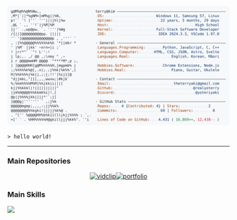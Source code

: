 <a href="https://github.com/realyoterry/realyoterry">
  <picture>
    <source media="(prefers-color-scheme: dark)" srcset="https://raw.githubusercontent.com/realyoterry/realyoterry/main/dark_mode.svg">
    <img alt="Terry Kim's GitHub Profile README" src="https://raw.githubusercontent.com/realyoterry/realyoterry/main/light_mode.svg">
  </picture>
</a>

```
> hello world!
```

---

### Main Repositories

<div align="center">
	<a href="https://github.com/ericaugusto-git/discord-clone"><img src="https://github-readme-stats.vercel.app/api/pin/?username=realyoterry&repo=vidclip&theme=ayu-mirage&hide_border=true" alt="vidclip" /></a><a href="https://github.com/ericaugusto-git/portfolio"><img src="https://github-readme-stats.vercel.app/api/pin/?username=realyoterry&repo=realyoterry&theme=ayu-mirage&hide_border=true" alt="portfolio" /></a>
</div>

### Main Skills

<div align="left">
	<a href="https://github.com/realyoterry?tab=repositories"><img src="https://skillicons.dev/icons?i=js,nodejs,ts,python,html,css,astro,svelte,nextjs" /></a>
</div>
